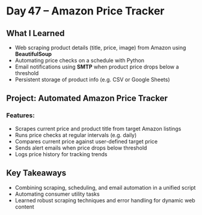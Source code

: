 # Day 47 – Amazon Price Tracker

## What I Learned
- Web scraping product details (title, price, image) from Amazon using **BeautifulSoup**
- Automating price checks on a schedule with Python
- Email notifications using **SMTP** when product price drops below a threshold
- Persistent storage of product info (e.g. CSV or Google Sheets)

## Project: Automated Amazon Price Tracker
### Features:
- Scrapes current price and product title from target Amazon listings
- Runs price checks at regular intervals (e.g. daily)
- Compares current price against user-defined target price
- Sends alert emails when price drops below threshold
- Logs price history for tracking trends

## Key Takeaways
- Combining scraping, scheduling, and email automation in a unified script
- Automating consumer utility tasks
- Learned robust scraping techniques and error handling for dynamic web content
